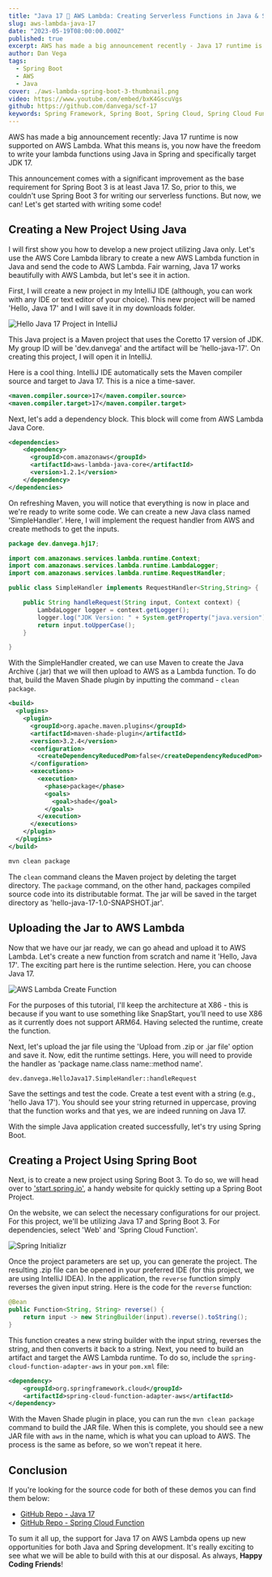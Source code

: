 ```yaml
---
title: "Java 17 🤝 AWS Lambda: Creating Serverless Functions in Java & Spring with Java 17"
slug: aws-lambda-java-17
date: "2023-05-19T08:00:00.000Z"
published: true
excerpt: AWS has made a big announcement recently - Java 17 runtime is now supported on AWS Lambda. What this means is, you now have the freedom to write your lambda functions using Java in Spring and specifically target JDK 17.
author: Dan Vega
tags:
  - Spring Boot
  - AWS
  - Java
cover: ./aws-lambda-spring-boot-3-thumbnail.png
video: https://www.youtube.com/embed/bxK4GscuVgs
github: https://github.com/danvega/scf-17
keywords: Spring Framework, Spring Boot, Spring Cloud, Spring Cloud Function, Spring AWS, AWS Lambda, Java, Java 17
---
```


AWS has made a big announcement recently: Java 17 runtime is now supported on AWS Lambda. What this means is, you now have the freedom to write your lambda functions using Java in Spring and specifically target JDK 17.

This announcement comes with a significant improvement as the base requirement for Spring Boot 3 is at least Java 17. So, prior to this, we couldn't use Spring Boot 3 for writing our serverless functions. But now, we can! Let's get started with writing some code!

## Creating a New Project Using Java

I will first show you how to develop a new project utilizing Java only. Let's use the AWS Core Lambda library to create a new AWS Lambda function in Java and send the code to AWS Lambda. Fair warning, Java 17 works beautifully with AWS Lambda, but let's see it in action.

First, I will create a new project in my IntelliJ IDE (although, you can work with any IDE or text editor of your choice). This new project will be named 'Hello, Java 17' and I will save it in my downloads folder.

![Hello Java 17 Project in IntelliJ](/images/blog/2023/05/19/hello-java-17-pom.png)

This Java project is a Maven project that uses the Coretto 17 version of JDK. My group ID will be 'dev.danvega' and the artifact will be 'hello-java-17'. On creating this project, I will open it in IntelliJ.

Here is a cool thing. IntelliJ IDE automatically sets the Maven compiler source and target to Java 17. This is a nice a time-saver.

```xml
<maven.compiler.source>17</maven.compiler.source>
<maven.compiler.target>17</maven.compiler.target>
```

Next, let's add a dependency block. This block will come from AWS Lambda Java Core.

```xml
<dependencies>
    <dependency>
      <groupId>com.amazonaws</groupId>
      <artifactId>aws-lambda-java-core</artifactId>
      <version>1.2.1</version>
    </dependency>
</dependencies>
```

On refreshing Maven, you will notice that everything is now in place and we're ready to write some code. We can create a new Java class named 'SimpleHandler'. Here, I will implement the request handler from AWS and create methods to get the inputs.

```java
package dev.danvega.hj17;

import com.amazonaws.services.lambda.runtime.Context;
import com.amazonaws.services.lambda.runtime.LambdaLogger;
import com.amazonaws.services.lambda.runtime.RequestHandler;

public class SimpleHandler implements RequestHandler<String,String> {

    public String handleRequest(String input, Context context) {
        LambdaLogger logger = context.getLogger();
        logger.log("JDK Version: " + System.getProperty("java.version"));
        return input.toUpperCase();
    }

}
```

With the SimpleHandler created, we can use Maven to create the Java Archive (.jar) that we will then upload to AWS as a Lambda function. To do that, build the Maven Shade plugin by inputting the command - `clean package`.

```xml
<build>
  <plugins>
    <plugin>
      <groupId>org.apache.maven.plugins</groupId>
      <artifactId>maven-shade-plugin</artifactId>
      <version>3.2.4</version>
      <configuration>
        <createDependencyReducedPom>false</createDependencyReducedPom>
      </configuration>
      <executions>
        <execution>
          <phase>package</phase>
          <goals>
            <goal>shade</goal>
          </goals>
        </execution>
      </executions>
    </plugin>
  </plugins>
</build>
```

```bash
mvn clean package
```

The `clean` command cleans the Maven project by deleting the target directory. The `package` command, on the other hand, packages compiled source code into its distributable format. The jar will be saved in the target directory as 'hello-java-17-1.0-SNAPSHOT.jar'.

## Uploading the Jar to AWS Lambda

Now that we have our jar ready, we can go ahead and upload it to AWS Lambda. Let's create a new function from scratch and name it 'Hello, Java 17'. The exciting part here is the runtime selection. Here, you can choose Java 17.

![AWS Lambda Create Function](/images/blog/2023/05/19/aws-create-function.png)

For the purposes of this tutorial, I'll keep the architecture at X86 - this is because if you want to use something like SnapStart, you’ll need to use X86 as it currently does not support ARM64. Having selected the runtime, create the function.

Next, let's upload the jar file using the 'Upload from .zip or .jar file' option and save it. Now, edit the runtime settings. Here, you will need to provide the handler as 'package name.class name::method name'.

```
dev.danvega.HelloJava17.SimpleHandler::handleRequest
```

Save the settings and test the code. Create a test event with a string (e.g., 'hello Java 17'). You should see your string returned in uppercase, proving that the function works and that yes, we are indeed running on Java 17.

With the simple Java application created successfully, let's try using Spring Boot.

## Creating a Project Using Spring Boot

Next, is to create a new project using Spring Boot 3. To do so, we will head over to ['start.spring.io'](https://start.spring.io/), a handy website for quickly setting up a Spring Boot Project.

On the website, we can select the necessary configurations for our project. For this project, we'll be utilizing Java 17 and Spring Boot 3. For dependencies, select 'Web' and 'Spring Cloud Function'.

![Spring Initializr](/images/blog/2023/05/19/scf-spring-init.png)

Once the project parameters are set up, you can generate the project. The resulting .zip file can be opened in your preferred IDE (for this project, we are using IntelliJ IDEA). In the application, the `reverse` function simply reverses the given input string. Here is the code for the `reverse` function:

```java
@Bean
public Function<String, String> reverse() {
    return input -> new StringBuilder(input).reverse().toString();
}
```

This function creates a new string builder with the input string, reverses the string, and then converts it back to a string. Next, you need to build an artifact and target the AWS Lambda runtime. To do so, include the `spring-cloud-function-adapter-aws` in your `pom.xml` file:

```xml
<dependency>
    <groupId>org.springframework.cloud</groupId>
    <artifactId>spring-cloud-function-adapter-aws</artifactId>
</dependency>
```

With the Maven Shade plugin in place, you can run the `mvn clean package` command to build the JAR file. When this is complete, you should see a new JAR file with `aws` in the name, which is what you can upload to AWS. The process is the same as before, so we won't repeat it here.

## Conclusion

If you're looking for the source code for both of these demos you can find them below:

- [GitHub Repo - Java 17]( https://github.com/danvega/hello-java-17)
- [GitHub Repo - Spring Cloud Function](https://github.com/danvega/scf-17)

To sum it all up, the support for Java 17 on AWS Lambda opens up new opportunities for both Java and Spring development. It's really exciting to see what we will be able to build with this at our disposal. As always, **Happy Coding Friends**!
